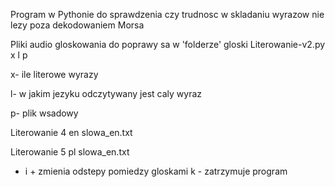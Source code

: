 Program w Pythonie do sprawdzenia czy trudnosc w skladaniu wyrazow nie lezy poza dekodowaniem Morsa

Pliki audio gloskowania do poprawy sa w 'folderze' gloski
Literowanie-v2.py x l p


x- ile literowe wyrazy

l- w jakim jezyku odczytywany jest caly wyraz

p- plik wsadowy




Literowanie 4 en slowa_en.txt

Literowanie 5 pl slowa_en.txt


- i + zmienia odstepy pomiedzy gloskami
k - zatrzymuje program


